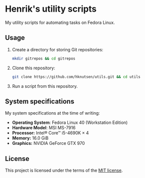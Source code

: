 # Henrik's utility scripts

My utility scripts for automating tasks on Fedora Linux.

## Usage

1. Create a directory for storing Git repositories:

    ```bash
    mkdir gitrepos && cd gitrepos
    ```

1. Clone this repository:

    ```bash
    git clone https://github.com/hknutsen/utils.git && cd utils
    ```

1. Run a script from this repository.

## System specifications

My system specifications at the time of writing:

- **Operating System**: Fedora Linux 40 (Workstation Edition)
- **Hardware Model**: MSI MS-7916
- **Processor:** Intel® Core™ i5-4690K × 4
- **Memory:** 16.0 GiB
- **Graphics:** NVIDIA GeForce GTX 970

## License

This project is licensed under the terms of the [MIT license](LICENSE).
